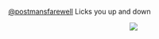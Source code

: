  [@postmansfarewell](https://github.com/postmansfarewell) Licks you up and down 
<p align="center">
<img src=https://i.postimg.cc/zBzvrHDr/1fc683cadc0286159eae6346d73fb052.jpg>

  


